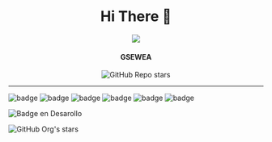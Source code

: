 <div align="center">
<h1>Hi There 👋</h1>
<img src="https://user-images.githubusercontent.com/103906625/193947798-219f5a7c-2d0f-49f5-a00f-65d14b4d9623.png"> 

<h4>GSEWEA</h4>
<img alt="GitHub Repo stars" src="https://img.shields.io/github/stars/gfCrova/stars?style=for-the-badge">


</div>

<hr>

![badge](https://img.shields.io/badge/-HTML-orange) ![badge](https://img.shields.io/badge/-CSS-blue) ![badge](https://img.shields.io/badge/-JAVASCRIPT-yellow) ![badge](https://img.shields.io/badge/-BOOTSTRAP-purple) ![badge](https://img.shields.io/badge/-SASS-ff69b4) ![badge](https://img.shields.io/badge/-GIT-orange)



![Badge en Desarollo](https://img.shields.io/badge/STATUS-EN%20DESAROLLO-green)


 ![GitHub Org's stars](https://img.shields.io/github/stars/gfCrova?style=social)
